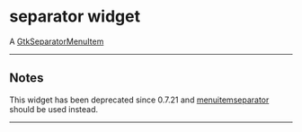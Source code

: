 # separator widget #

A [GtkSeparatorMenuItem](http://developer.gnome.org/gtk2/2.24/GtkSeparatorMenuItem.html)


---


## Notes ##

This widget has been deprecated since 0.7.21 and [menuitemseparator](menuitemseparator.md) should be used instead.


---
